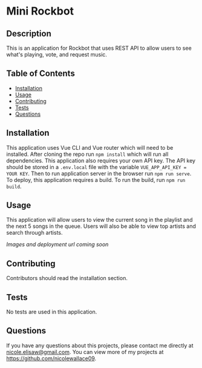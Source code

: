 # Mini Rockbot 

## Description 
This is an application for Rockbot that uses REST API to allow users to see what's playing, vote, and request music. 

## Table of Contents
* [Installation](#installation)
* [Usage](#usage)
* [Contributing](#contributing)
* [Tests](#tests)
* [Questions](#questions)

## Installation 
This application uses Vue CLI and Vue router which will need to be installed. After cloning the repo run `npm install` which will run all dependencies. This application also requires your own API key. The API key should be stored in a `.env.local` file with the variable `VUE_APP_API_KEY = YOUR KEY`. Then to run application server in the browser run `npm run serve`. To deploy, this application requires a build. To run the build, run `npm run build`. 

## Usage 
This application will allow users to view the current song in the playlist and the next 5 songs in the queue. Users will also be able to view top artists and search through artists.<br>

*Images and deployment url coming soon*  

## Contributing 
Contributors should read the installation section. 

## Tests
No tests are used in this application.

## Questions
If you have any questions about this projects, please contact me directly at nicole.elisaw@gmail.com. You can view more of my projects at https://github.com/nicolewallace09.